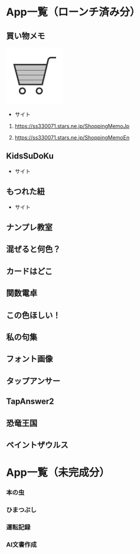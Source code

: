 # App一覧（ローンチ済み分）

## 買い物メモ

![icon](img/1024.png)

* サイト
1. https://ss330071.stars.ne.jp/ShoppingMemoJp

1. https://ss330071.stars.ne.jp/ShoppingMemoEn


## KidsSuDoKu

* サイト

## もつれた紐

* サイト

## ナンプレ教室

## 混ぜると何色？

## カードはどこ

## 関数電卓

## この色ほしい！

## 私の句集

## フォント画像

## タップアンサー

## TapAnswer2

## 恐竜王国

## ペイントザウルス

# App一覧（未完成分）

### 本の虫
### ひまつぶし
### 運転記録
### AI文書作成

